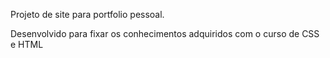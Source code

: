 Projeto de site para portfolio pessoal. 

Desenvolvido para fixar os conhecimentos adquiridos com o curso de CSS e HTML
